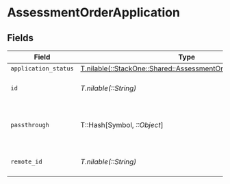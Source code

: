 # AssessmentOrderApplication


## Fields

| Field                                                                                                                      | Type                                                                                                                       | Required                                                                                                                   | Description                                                                                                                | Example                                                                                                                    |
| -------------------------------------------------------------------------------------------------------------------------- | -------------------------------------------------------------------------------------------------------------------------- | -------------------------------------------------------------------------------------------------------------------------- | -------------------------------------------------------------------------------------------------------------------------- | -------------------------------------------------------------------------------------------------------------------------- |
| `application_status`                                                                                                       | [T.nilable(::StackOne::Shared::AssessmentOrderApplicationStatus)](../../models/shared/assessmentorderapplicationstatus.md) | :heavy_minus_sign:                                                                                                         | N/A                                                                                                                        |                                                                                                                            |
| `id`                                                                                                                       | *T.nilable(::String)*                                                                                                      | :heavy_minus_sign:                                                                                                         | Unique identifier                                                                                                          | 8187e5da-dc77-475e-9949-af0f1fa4e4e3                                                                                       |
| `passthrough`                                                                                                              | T::Hash[Symbol, *::Object*]                                                                                                | :heavy_minus_sign:                                                                                                         | Value to pass through to the provider                                                                                      | {<br/>"other_known_names": "John Doe"<br/>}                                                                                |
| `remote_id`                                                                                                                | *T.nilable(::String)*                                                                                                      | :heavy_minus_sign:                                                                                                         | Provider's unique identifier                                                                                               | 8187e5da-dc77-475e-9949-af0f1fa4e4e3                                                                                       |